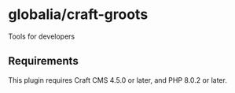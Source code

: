 # globalia/craft-groots

Tools for developers

## Requirements

This plugin requires Craft CMS 4.5.0 or later, and PHP 8.0.2 or later.

